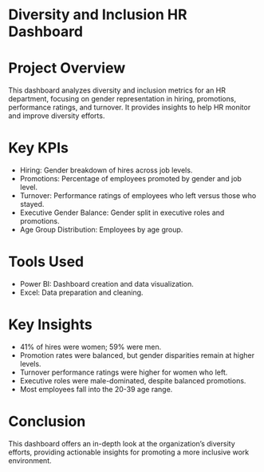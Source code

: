 # Diversity and Inclusion HR Dashboard

# Project Overview
This dashboard analyzes diversity and inclusion metrics for an HR department, focusing on gender representation in hiring, promotions, performance ratings, and turnover. It provides insights to help HR monitor and improve diversity efforts.

# Key KPIs
- Hiring: Gender breakdown of hires across job levels.
- Promotions: Percentage of employees promoted by gender and job level.
- Turnover: Performance ratings of employees who left versus those who stayed.
- Executive Gender Balance: Gender split in executive roles and promotions.
- Age Group Distribution: Employees by age group.
  
# Tools Used
- Power BI: Dashboard creation and data visualization.
- Excel: Data preparation and cleaning.
  
# Key Insights
- 41% of hires were women; 59% were men.
- Promotion rates were balanced, but gender disparities remain at higher levels.
- Turnover performance ratings were higher for women who left.
- Executive roles were male-dominated, despite balanced promotions.
- Most employees fall into the 20-39 age range.
  
# Conclusion
This dashboard offers an in-depth look at the organization’s diversity efforts, providing actionable insights for promoting a more inclusive work environment.


